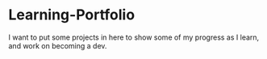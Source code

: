 # Learning-Portfolio
I want to put some projects in here to show some of my progress as I learn, and work on becoming a dev. 
